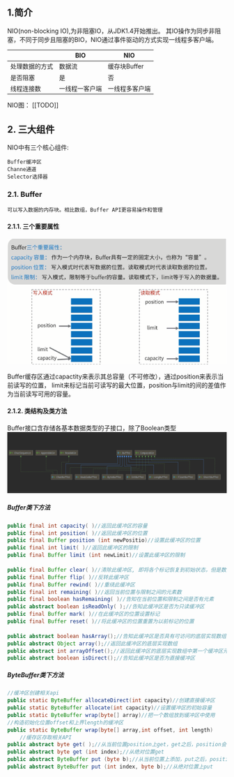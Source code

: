 #

## 1.简介

NIO(non-blocking IO),为非阻塞IO，从JDK1.4开始推出。
其IO操作为同步非阻塞，不同于同步且阻塞的BIO，NIO通过事件驱动的方式实现一线程多客户端。

||BIO|NIO|
|-|-|-|
|处理数据的方式|数据流|缓存块Buffer|
|是否阻塞|是|否|
|线程连接数|一线程一客户端|一线程多客户端|

NIO图：
 [[TODO]]

## 2. 三大组件

NIO中有三个核心组件:
 
    Buffer缓冲区
    Channe通道
    Selector选择器

### 2.1. Buffer

    可以写入数据的内存块。相比数组，Buffer API更容易操作和管理

#### 2.1.1. 三个重要属性

![s](/网络/网络基础知识/imgs/网络编程.md/2020-03-31-10-35-36.png)

Buffer缓存区通过capactity来表示其总容量（不可修改），通过position来表示当前读写的位置，
limit来标记当前可读写的最大位置，position与limit的间的差值作为当前读写可用的容量。

#### 2.1.2. 类结构及类方法

Buffer接口含存储各基本数据类型的子接口，除了Boolean类型
![2020-09-13-22-13-13](./imgs/NIO.md/2020-09-13-22-13-13.png)

##### Buffer类下方法

```java
public final int capacity( )//返回此缓冲区的容量
public final int position( )//返回此缓冲区的位置
public final Buffer position (int newPositio)//设置此缓冲区的位置
public final int limit( )//返回此缓冲区的限制
public final Buffer limit (int newLimit)//设置此缓冲区的限制

public final Buffer clear( )//清除此缓冲区, 即将各个标记恢复到初始状态，但是数据并没有真正擦除, 后面操作会覆盖
public final Buffer flip( )//反转此缓冲区
public final Buffer rewind( )//重绕此缓冲区
public final int remaining( )//返回当前位置与限制之间的元素数
public final boolean hasRemaining( )//告知在当前位置和限制之间是否有元素
public abstract boolean isReadOnly( );//告知此缓冲区是否为只读缓冲区
public final Buffer mark( )//在此缓冲区的位置设置标记
public final Buffer reset( )//将此缓冲区的位置重置为以前标记的位置  

public abstract boolean hasArray();//告知此缓冲区是否具有可访问的底层实现数组
public abstract Object array();//返回此缓冲区的底层实现数组
public abstract int arrayOffset();//返回此缓冲区的底层实现数组中第一个缓冲区元素的偏移量
public abstract boolean isDirect();//告知此缓冲区是否为直接缓冲区
```

##### ByteBuffer类下方法

```java
//缓冲区创建相关api
public static ByteBuffer allocateDirect(int capacity)//创建直接缓冲区
public static ByteBuffer allocate(int capacity)//设置缓冲区的初始容量
public static ByteBuffer wrap(byte[] array)//把一个数组放到缓冲区中使用
//构造初始化位置offset和上界length的缓冲区
public static ByteBuffer wrap(byte[] array,int offset, int length)
    //缓存区存取相关API
public abstract byte get( );//从当前位置position上get，get之后，position会自动+1
public abstract byte get (int index);//从绝对位置get
public abstract ByteBuffer put (byte b);//从当前位置上添加，put之后，position会自动+1
public abstract ByteBuffer put (int index, byte b);//从绝对位置上put
```
